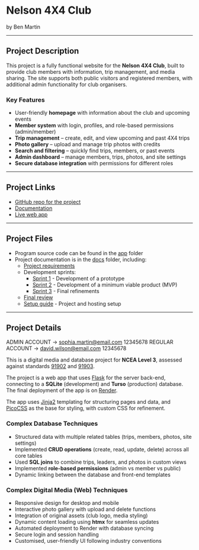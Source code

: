 # Nelson 4X4 Club

by Ben Martin  

---

## Project Description  

This project is a fully functional website for the **Nelson 4X4 Club**, built to provide club members with information, trip management, and media sharing. The site supports both public visitors and registered members, with additional admin functionality for club organisers.  

### Key Features  

- User-friendly **homepage** with information about the club and upcoming events  
- **Member system** with login, profiles, and role-based permissions (admin/member)  
- **Trip management** – create, edit, and view upcoming and past 4X4 trips  
- **Photo gallery** – upload and manage trip photos with credits  
- **Search and filtering** – quickly find trips, members, or past events  
- **Admin dashboard** – manage members, trips, photos, and site settings   
- **Secure database integration** with permissions for different roles  

---

## Project Links  

- [GitHub repo for the project](https://github.com/waimea-Ben/300DTD-Nelson-4x4-webiste-project)  
- [Documentation](https://waimea-ben.github.io/300DTD-Nelson-4x4-webiste-project/)  
- [Live web app](https://three00dtd-nelson-4x4-webiste-project-1.onrender.com/) 

---

## Project Files  

- Program source code can be found in the [app](app/) folder  
- Project documentation is in the [docs](docs/) folder, including:  
  - [Project requirements](docs/0-requirements.md)  
  - Development sprints:  
    - [Sprint 1](docs/1-sprint-1-prototype.md) - Development of a prototype  
    - [Sprint 2](docs/2-sprint-2-mvp.md) - Development of a minimum viable product (MVP)  
    - [Sprint 3](docs/3-sprint-3-refinement.md) - Final refinements  
  - [Final review](docs/4-review.md)  
  - [Setup guide](docs/setup.md) - Project and hosting setup  

---

## Project Details  

ADMIN ACCOUNT -> sophia.martin@email.com 12345678
REGULAR ACCOUNT -> david.wilson@email.com 12345678


This is a digital media and database project for **NCEA Level 3**, assessed against standards [91902](docs/as91902.pdf) and [91903](docs/as91903.pdf).  

The project is a web app that uses [Flask](https://flask.palletsprojects.com) for the server back-end, connecting to a **SQLite** (development) and **Turso** (production) database. The final deployment of the app is on [Render](https://render.com/).  

The app uses [Jinja2](https://jinja.palletsprojects.com/templates/) templating for structuring pages and data, and [PicoCSS](https://picocss.com/) as the base for styling, with custom CSS for refinement.  

### Complex Database Techniques  

- Structured data with multiple related tables (trips, members, photos, site settings)  
- Implemented **CRUD operations** (create, read, update, delete) across all core tables  
- Used **SQL joins** to combine trips, leaders, and photos in custom views  
- Implemented **role-based permissions** (admin vs member vs public)  
- Dynamic linking between the database and front-end templates  

### Complex Digital Media (Web) Techniques  

- Responsive design for desktop and mobile  
- Interactive photo gallery with upload and delete functions  
- Integration of original assets (club logo, media styling)  
- Dynamic content loading using **htmx** for seamless updates  
- Automated deployment to Render with database syncing  
- Secure login and session handling  
- Customised, user-friendly UI following industry conventions  
